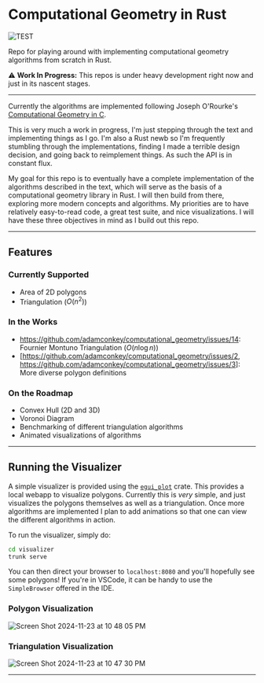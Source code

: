 # Computational Geometry in Rust

![TEST](https://github.com/adamconkey/computational_geometry/actions/workflows/tests.yml/badge.svg)

Repo for playing around with implementing computational geometry algorithms from scratch in Rust.

⚠️ **Work In Progress:** This repos is under heavy development right now and just in its nascent stages.

---

Currently the algorithms are implemented following Joseph O'Rourke's [Computational Geometry in C](https://www.cambridge.org/core/books/computational-geometry-in-c/22A04E03A4BB10C382A1257F64477E1B).

This is very much a work in progress, I'm just stepping through the text and implementing things as I go. I'm also a Rust newb so I'm frequently stumbling through the implementations, finding I made a terrible design decision, and going back to reimplement things. As such the API is in constant flux.

My goal for this repo is to eventually have a complete implementation of the algorithms described in the text, which will serve as the basis of a computational geometry library in Rust. I will then build from there, exploring more modern concepts and algorithms. My priorities are to have relatively easy-to-read code, a great test suite, and nice visualizations. I will have these three objectives in mind as I build out this repo.

---

## Features 
### Currently Supported
- Area of 2D polygons
- Triangulation ($O(n^2)$)

### In the Works
- https://github.com/adamconkey/computational_geometry/issues/14: Fournier Montuno Triangulation ($O(n \log n)$)
- [https://github.com/adamconkey/computational_geometry/issues/2, https://github.com/adamconkey/computational_geometry/issues/3]: More diverse polygon definitions

### On the Roadmap
- Convex Hull (2D and 3D)
- Voronoi Diagram
- Benchmarking of different triangulation algorithms
- Animated visualizations of algorithms

---

## Running the Visualizer

A simple visualizer is provided using the [`egui_plot`](https://github.com/emilk/egui_plot) crate. This provides a local webapp to visualize polygons. Currently this is _very_ simple, and just visualizes the polygons themselves as well as a triangulation. Once more algorithms are implemented I plan to add animations so that one can view the different algorithms in action.

To run the visualizer, simply do:
```bash
cd visualizer
trunk serve
```

You can then direct your browser to `localhost:8080` and you'll hopefully see some polygons! If you're in VSCode, it can be handy to use the `SimpleBrowser` offered in the IDE.

### Polygon Visualization
![Screen Shot 2024-11-23 at 10 48 05 PM](https://github.com/user-attachments/assets/6ebf47f0-57e1-4b9f-9e0f-ffb25827a02c)


### Triangulation Visualization
![Screen Shot 2024-11-23 at 10 47 30 PM](https://github.com/user-attachments/assets/ddeb1724-dde7-4769-b2db-3f48293c4135)

---
